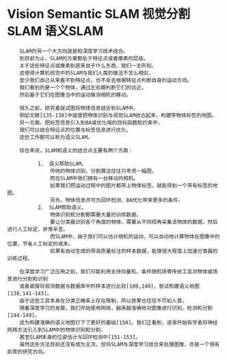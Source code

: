 # Vision Semantic SLAM  视觉分割SLAM   语义SLAM
        SLAM的另一个大方向就是和深度学习技术结合。
        到目前为止，SLAM的方案都处于特征点或者像素的层级。
        关于这些特征点或像素到底来自于什么东西，我们一无所知。
        这使得计算机视觉中的SLAM与我们人类的做法不怎么相似，
        至少我们自己从来看不到特征点，也不会去根据特征点判断自身的运动方向。
        我们看到的是一个个物体，通过左右眼判断它们的远近，
        然后基于它们在图像当中的运动推测相机的移动。

        很久之前，研究者就试图将物体信息结合到SLAM中。
        例如文献[135-138]中就曾把物体识别与视觉SLAM结合起来，构建带物体标签的地图。
        另一方面，把标签信息引入到BA或优化端的目标函数和约束中，
        我们可以结合特征点的位置与标签信息进行优化。
        这些工作都可以称为语义SLAM。

        综合来说，SLAM和语义的结合点主要有两个方面：

              1、 语义帮助SLAM。
                  传统的物体识别、分割算法往往只考虑一幅图，
                  而在SLAM中我们拥有一台移动的相机。
                  如果我们把运动过程中的图片都带上物体标签，就能得到一个带有标签的地图。
                  另外，物体信息亦可为回环检测、BA优化带来更多的条件。
              2、 SLAM帮助语义。
                  物体识别和分割都需要大量的训练数据。
                  要让分类器识别各个角度的物体，需要从不同视角采集该物体的数据，然后进行人工标定，非常辛苦。
                  而SLAM中，由于我们可以估计相机的运动，可以自动地计算物体在图像中的位置，节省人工标定的成本。
                  如果有自动生成的带高质量标注的样本数据，能够很大程度上加速分类器的训练过程。

        在深度学习广泛应用之前，我们只能利用支持向量机、条件随机场等传统工具对物体或场景进行分割和识别
        或者直接将观测数据与数据库中的样本进行比较[108,140]，尝试构建语义地图[138,141-143]。
        由于这些工具本身在分类正确率上存在限制，所以效果也往往不尽如人意。
        随着深度学习的发展，我们开始使用网络，越来越准确地对图像进行识别、检测和分割[144-149]。
        这为构建准确的语义地图打下了更好的基础[150]。我们正看到，逐渐开始有学者将神经网络方法引入到SLAM中的物体识别和分割，
        甚至SLAM本身的位姿估计与回环检测中[151-153]。
        虽然这些方法目前还没有成为主流，但将SLAM与深度学习结合来处理图像，亦是一个很有前景的研究方向。



